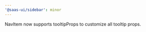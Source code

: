 ```yaml
---
'@saas-ui/sidebar': minor
---
```


NavItem now supports tooltipProps to customize all tooltip props.
